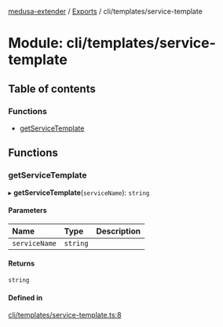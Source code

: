 [medusa-extender](../README.md) / [Exports](../modules.md) / cli/templates/service-template

# Module: cli/templates/service-template

## Table of contents

### Functions

- [getServiceTemplate](cli_templates_service_template.md#getservicetemplate)

## Functions

### getServiceTemplate

▸ **getServiceTemplate**(`serviceName`): `string`

#### Parameters

| Name | Type | Description |
| :------ | :------ | :------ |
| `serviceName` | `string` |  |

#### Returns

`string`

#### Defined in

[cli/templates/service-template.ts:8](https://github.com/adrien2p/medusa-extender/blob/12c4270/src/cli/templates/service-template.ts#L8)
